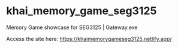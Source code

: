 # khai_memory_game_seg3125

Memory Game showcase for SEG3125 | Gateway.exe

Access the site here: https://khaimemorygameseg3125.netlify.app/
